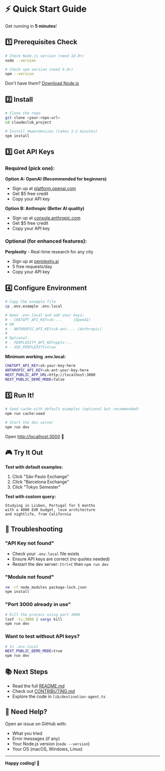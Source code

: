 # ⚡ Quick Start Guide

Get running in **5 minutes**!

## 1️⃣ Prerequisites Check

```bash
# Check Node.js version (need 18.0+)
node --version

# Check npm version (need 9.0+)
npm --version
```

Don't have them? [Download Node.js](https://nodejs.org/)

## 2️⃣ Install

```bash
# Clone the repo
git clone <your-repo-url>
cd claudeclub_project

# Install dependencies (takes 1-2 minutes)
npm install
```

## 3️⃣ Get API Keys

### Required (pick one):

**Option A: OpenAI (Recommended for beginners)**
- Sign up at [platform.openai.com](https://platform.openai.com)
- Get $5 free credit
- Copy your API key

**Option B: Anthropic (Better AI quality)**
- Sign up at [console.anthropic.com](https://console.anthropic.com)
- Get $5 free credit
- Copy your API key

### Optional (for enhanced features):

**Perplexity** - Real-time research for any city
- Sign up at [perplexity.ai](https://www.perplexity.ai/settings/api)
- 5 free requests/day
- Copy your API key

## 4️⃣ Configure Environment

```bash
# Copy the example file
cp .env.example .env.local

# Open .env.local and add your keys:
# - CHATGPT_API_KEY=sk-...     (OpenAI)
# OR
# - ANTHROPIC_API_KEY=sk-ant-... (Anthropic)
#
# Optional:
# - PERPLEXITY_API_KEY=pplx-...
# - USE_PERPLEXITY=true
```

**Minimum working .env.local:**
```bash
CHATGPT_API_KEY=sk-your-key-here
ANTHROPIC_API_KEY=sk-ant-your-key-here
NEXT_PUBLIC_APP_URL=http://localhost:3000
NEXT_PUBLIC_DEMO_MODE=false
```

## 5️⃣ Run It!

```bash
# Seed cache with default examples (optional but recommended)
npm run cache:seed

# Start the dev server
npm run dev
```

Open [http://localhost:3000](http://localhost:3000) 🎉

## 🎮 Try It Out

**Test with default examples:**
1. Click "São Paulo Exchange"
2. Click "Barcelona Exchange"
3. Click "Tokyo Semester"

**Test with custom query:**
```
Studying in Lisbon, Portugal for 5 months
with a 4000 EUR budget, love architecture
and nightlife, from California
```

## 🐛 Troubleshooting

### "API Key not found"
- Check your `.env.local` file exists
- Ensure API keys are correct (no quotes needed)
- Restart the dev server: `Ctrl+C` then `npm run dev`

### "Module not found"
```bash
rm -rf node_modules package-lock.json
npm install
```

### "Port 3000 already in use"
```bash
# Kill the process using port 3000
lsof -ti:3000 | xargs kill
npm run dev
```

### Want to test without API keys?
```bash
# In .env.local
NEXT_PUBLIC_DEMO_MODE=true
npm run dev
```

## 📚 Next Steps

- Read the full [README.md](./README.md)
- Check out [CONTRIBUTING.md](./CONTRIBUTING.md)
- Explore the code in `lib/destination-agent.ts`

## 💬 Need Help?

Open an issue on GitHub with:
- What you tried
- Error messages (if any)
- Your Node.js version (`node --version`)
- Your OS (macOS, Windows, Linux)

---

**Happy coding! 🚀**
